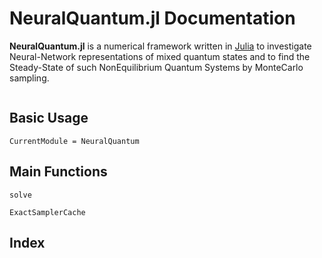 
# NeuralQuantum.jl Documentation

**NeuralQuantum.jl** is a numerical framework written in [Julia](http://julialang.org)
to investigate Neural-Network representations of mixed quantum states and to
find the Steady-State of such NonEquilibrium Quantum Systems by MonteCarlo
sampling.

```@contents
```

## Basic Usage
```@meta
CurrentModule = NeuralQuantum
```


## Main Functions

```@docs
solve
```
```@docs
ExactSamplerCache
```


## Index
```@index
```
